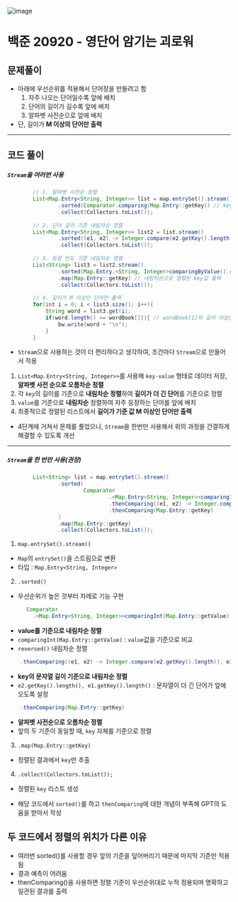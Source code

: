 ![image](https://github.com/user-attachments/assets/af067b6e-f1ae-4f19-8159-6833cc106561)

# 백준 20920 - 영단어 암기는 괴로워

## 문제풀이
- 아래에 우선순위를 적용해서 단어장을 만들려고 함
  1. 자주 나오는 단어일수록 앞에 배치
  2. 단어의 길이가 길수록 앞에 배치
  3. 알파벳 사전순으로 앞에 배치
- 단, 길이가 **M 이상의 단어만 출력**

---

## 코드 풀이

##### `Stream`을 여러번 사용
``` java
        // 1. 알파벳 사전순 정렬
        List<Map.Entry<String, Integer>> list = map.entrySet().stream()
                .sorted(Comparator.comparing(Map.Entry::getKey)) // key 값을 알파벳 사전순으로 오름차순 정렬
                .collect(Collectors.toList());
        
        // 2. 단어 길이 기준 내림차순 정렬
        List<Map.Entry<String, Integer>> list2 = list.stream()
                .sorted((e1, e2) -> Integer.compare(e2.getKey().length(), e1.getKey().length())) // key값의 문자열 길이로 정렬
                .collect(Collectors.toList());
       
        // 3. 등장 빈도 기준 내림차순 정렬
        List<String> list3 = list2.stream()
                .sorted(Map.Entry.<String, Integer>comparingByValue().reversed()) // value값의 크기로 내림차순 정렬
                .map(Map.Entry::getKey) // 내림차순으로 정렬된 key값 출력
                .collect(Collectors.toList());
        
        // 4. 길이가 M 이상인 단어만 출력
        for(int i = 0; i < list3.size(); i++){
            String word = list3.get(i);
            if(word.length() >= wordBook[1]){ // wordBook[1]의 길이 이상인 값을 출력
                bw.write(word + "\n");
            }
        }
```

- `Stream`으로 사용하는 것이 더 편리하다고 생각하여, 조건마다 `Stream`으로 만들어서 적용
1. `List<Map.Entry<String, Integer>>`를 사용해 `key-value` 형태로 데이터 저장, **알파벳 사전 순으로 오름차순 정렬**
2. 각 `key`의 길이를 기준으로 **내림차순 정렬**하여 **길이가 더 긴 단어**를 기준으로 정렬
3. `value`를 기준으로 **내림차순** 정렬하여 자주 등장하는 단어를 앞에 배치
4. 최종적으로 정렬된 리스트에서 **길이가 기준 값 M 이상인 단어만 출력**
- 4단계에 거쳐서 문제를 풀었으나, `Stream`을 한번만 사용해서 위의 과정을 간결하게 해결할 수 있도록 개선

---

##### `Stream`을 한 번만 사용(권장)
``` java
        List<String> list = map.entrySet().stream()
                .sorted(
                        Comparator
                                .<Map.Entry<String, Integer>>comparingInt(Map.Entry::getValue).reversed()
                                .thenComparing((e1, e2) -> Integer.compare(e2.getKey().length(), e1.getKey().length()))
                                .thenComparing(Map.Entry::getKey)
                )
                .map(Map.Entry::getKey)
                .collect(Collectors.toList());
```

1. `map.entrySet().stream()`
- `Map`의 `entrySet()`을 스트림으로 변환
- 타입 : `Map.Entry<String, Integer>`
2. `.sorted()`
- 우선순위가 높은 것부터 차례로 기능 구현
``` java
      Comparator
        .<Map.Entry<String, Integer>>comparingInt(Map.Entry::getValue).reversed()
```
- **value를 기준으로 내림차순 정렬**
- `comparingInt(Map.Entry::getValue)` : `value`값을 기준으로 비교
- `reversed()` 내림차순 정렬

``` java 
    .thenComparing((e1, e2) -> Integer.compare(e2.getKey().length(), e1.getKey().length()))
```
- **key의 문자열 길이 기준으로 내림차순 정렬**
- `e2.getKey().length(), e1.getKey().length()` : 문자열이 더 긴 단어가 앞에 오도록 설정

``` java
    .thenComparing(Map.Entry::getKey)
```
- **알파벳 사전순으로 오름차순 정렬**
- 앞의 두 기준이 동일할 때, `key` 자체를 기준으로 정렬

3. `.map(Map.Entry::getKey)`
- 정렬된 결과에서 `key`만 추출

4. `.collect(Collectors.toList());`
- 정렬된 `key` 리스트 생성

- 해당 코드에서 `sorted()`를 하고 `thenComparing`에 대한 개념이 부족해 GPT의 도움을 받아서 작성

## 두 코드에서 정렬의 위치가 다른 이유
- 여러번 sorted()를 사용할 경우 앞의 기준을 덮어버리기 때문에 마지막 기준만 적용됨
- 결과 예측이 어려움
- thenComparing()을 사용하면 정렬 기준이 우선순위대로 누적 정용되며 명확하고 일관된 결과를 출력
